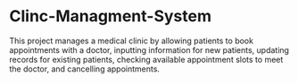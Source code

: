 # Clinc-Managment-System
This project manages a medical clinic by allowing patients to book appointments with a doctor, inputting information for new patients, updating records for existing patients, checking available appointment slots to meet the doctor, and cancelling appointments.
